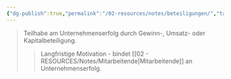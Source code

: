```yaml
---
{"dg-publish":true,"permalink":"/02-resources/notes/beteiligungen/","tags":["arbeitsrecht/entgelt"],"noteIcon":"","updated":"2025-08-26T16:35:24.136+02:00"}
---
```


>Teilhabe am Unternehmenserfolg durch Gewinn-, Umsatz- oder Kapitalbeteiligung.
>>Langfristige Motivation - bindet [[02 - RESOURCES/Notes/Mitarbeitende\|Mitarbeitende]] an Unternehmenserfolg.